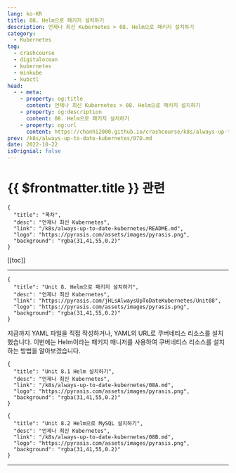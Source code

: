 ```yaml
---
lang: ko-KR
title: 08. Helm으로 패키지 설치하기
description: 언제나 최신 Kubernetes > 08. Helm으로 패키지 설치하기
category:
  - Kubernetes
tag:
  - crashcourse
  - digitalocean
  - kubernetes
  - minkube
  - kubctl
head:
  - - meta:
    - property: og:title
      content: 언제나 최신 Kubernetes > 08. Helm으로 패키지 설치하기
    - property: og:description
      content: 08. Helm으로 패키지 설치하기
    - property: og:url
      content: https://chanhi2000.github.io/crashcourse/k8s/always-up-to-date-kubernetes/08.html
prev: /k8s/always-up-to-date-kubernetes/07D.md
date: 2022-10-22
isOrignial: false
---
```


# {{ $frontmatter.title }} 관련

```component VPCard
{
  "title": "목차",
  "desc": "언제나 최신 Kubernetes",
  "link": "/k8s/always-up-to-date-kubernetes/README.md",
  "logo": "https://pyrasis.com/assets/images/pyrasis.png",
  "background": "rgba(31,41,55,0.2)"
}
```

[[toc]]

---

```component VPCard
{
  "title": "Unit 8. Helm으로 패키지 설치하기",
  "desc": "언제나 최신 Kubernetes",
  "link": "https://pyrasis.com/jHLsAlwaysUpToDateKubernetes/Unit08",
  "logo": "https://pyrasis.com/assets/images/pyrasis.png",
  "background": "rgba(31,41,55,0.2)"
}
```

지금까지 YAML 파일을 직접 작성하거나, YAML의 URL로 쿠버네티스 리소스를 설치했습니다. 이번에는 Helm이라는 패키지 매니저를 사용하여 쿠버네티스 리소스를 설치하는 방법을 알아보겠습니다.

```component VPCard
{
  "title": "Unit 8.1 Helm 설치하기",
  "desc": "언제나 최신 Kubernetes",
  "link": "/k8s/always-up-to-date-kubernetes/08A.md",
  "logo": "https://pyrasis.com/assets/images/pyrasis.png",
  "background": "rgba(31,41,55,0.2)"
}
```

```component VPCard
{
  "title": "Unit 8.2 Helm으로 MySQL 설치하기",
  "desc": "언제나 최신 Kubernetes",
  "link": "/k8s/always-up-to-date-kubernetes/08B.md",
  "logo": "https://pyrasis.com/assets/images/pyrasis.png",
  "background": "rgba(31,41,55,0.2)"
}
```

---

<TagLinks />